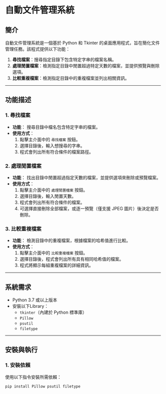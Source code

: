 # 自動文件管理系統

## 簡介

自動文件管理系統是一個基於 Python 和 Tkinter 的桌面應用程式，旨在簡化文件管理任務。該程式提供以下功能：

1. **尋找檔案**：搜尋指定目錄下包含特定字串的檔案名稱。
2. **處理閒置檔案**：檢測指定目錄中閒置超過特定天數的檔案，並提供預覽與刪除選項。
3. **比較重複檔案**：檢測指定目錄中的重複檔案並列出相關資訊。

---

## 功能描述

### 1. 尋找檔案
- **功能**：
  搜尋目錄中檔名包含特定字串的檔案。
- **使用方式**：
  1. 點擊主介面中的 `尋找檔案` 按鈕。
  2. 選擇目錄後，輸入想搜尋的字串。
  3. 程式會列出所有符合條件的檔案路徑。

### 2. 處理閒置檔案
- **功能**：
  找出目錄中閒置超過指定天數的檔案，並提供選項來刪除或預覽檔案。
- **使用方式**：
  1. 點擊主介面中的 `處理閒置檔案` 按鈕。
  2. 選擇目錄後，輸入閒置天數。
  3. 程式會列出所有符合條件的檔案。
  4. 可選擇直接刪除全部檔案，或逐一預覽（僅支援 JPEG 圖片）後決定是否刪除。

### 3. 比較重複檔案
- **功能**：
  檢測目錄中的重複檔案，根據檔案的哈希值進行比較。
- **使用方式**：
  1. 點擊主介面中的 `比較重複檔案` 按鈕。
  2. 選擇目錄後，程式會列出所有具有相同哈希值的檔案。
  3. 程式將顯示每組重複檔案的詳細資訊。

---

## 系統需求
- Python 3.7 或以上版本
- 安裝以下Library：
  - `tkinter`（內建於 Python 標準庫）
  - `Pillow`
  - `psutil`
  - `filetype`

---

## 安裝與執行

### 1. 安裝依賴
使用以下指令安裝所需依賴：
```bash
pip install Pillow psutil filetype
